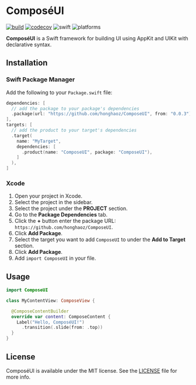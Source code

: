 # ComposéUI

[![build](https://github.com/honghaoz/ComposeUI/actions/workflows/build.yml/badge.svg?branch=master)](https://github.com/honghaoz/ComposeUI/actions/workflows/build.yml?query=branch%3Amaster)
[![codecov](https://img.shields.io/codecov/c/github/honghaoz/ComposeUI/master?token=9BYHZ8SRBH&flag=ComposeUI&style=flat&label=code%20coverage&color=59B31D)](https://codecov.io/github/honghaoz/ComposeUI/tree/master/ComposeUI%2FSources%2FComposeUI?flags%5B0%5D=ComposeUI&displayType=list)
![swift](https://img.shields.io/badge/swift-5.9-F05138.svg)
![platforms](https://img.shields.io/badge/platforms-macOS%2010.15%20%7C%20iOS%2013.0%20%7C%20tvOS%2013.0%20%7C%20visionOS%201.0-007fea.svg)

**ComposéUI** is a Swift framework for building UI using AppKit and UIKit with declarative syntax.

## Installation

### Swift Package Manager

Add the following to your `Package.swift` file:

```swift
dependencies: [
  // add the package to your package's dependencies
  .package(url: "https://github.com/honghaoz/ComposeUI", from: "0.0.3"),
],
targets: [
  // add the product to your target's dependencies
  .target(
    name: "MyTarget",
    dependencies: [
      .product(name: "ComposeUI", package: "ComposeUI"),
    ]
  ),
]
```

### Xcode

1. Open your project in Xcode.
2. Select the project in the sidebar.
3. Select the project under the **PROJECT** section.
4. Go to the **Package Dependencies** tab.
5. Click the **+** button enter the package URL: `https://github.com/honghaoz/ComposeUI`.
6. Click **Add Package**.
7. Select the target you want to add `ComposeUI` to under the **Add to Target** section.
8. Click **Add Package**.
9. Add `import ComposeUI` in your file.

## Usage

```swift
import ComposeUI

class MyContentView: ComposeView {

  @ComposeContentBuilder
  override var content: ComposeContent {
    Label("Hello, ComposéUI!")
      .transition(.slide(from: .top))
  }
}
```

## License

ComposéUI is available under the MIT license. See the [LICENSE](https://github.com/honghaoz/ComposeUI/blob/master/LICENSE) file for more info.
